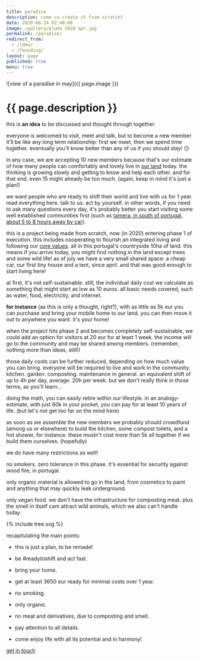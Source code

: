 ```yaml
---
title: paradise
description: come co-create it from scratch!
date: 2020-08-24 02:40:00
image: /gallery/pluma 2020 apr.jpg
permalink: /paradise/
redirect_from:
  - /idea/
  - /founding/
layout: page
published: true
menu: true
---
```


![view of a paradise in may]({{ page.image }})

# {{ page.description }}

this is **an idea** to be discussed and thought through together.

everyone is welcomed to visit, meet and talk, but to become a new member it'll be like any long term relationship: first we meet, then we spend time together. eventually you'll know better than any of us if you should stay! 😏

in any case, we are accepting 10 new members because that's our estimate of how many people can comfortably and lovely live in [our land](/map) today. the thinking is growing slowly and getting to know and help each other. and for that end, even 15 might already be too much. (again, keep in mind it's just a plan!)

we want people who are ready to shift their world and live with us for 1 year. read everything here. talk to us. act by yourself. in other words, if you need to ask many questions every day, it's probably better you start visiting some well established communities first (such as [tamera, in south of portugal, about 5 to 8 hours away by car](/tamera)).

this is a project being made from scratch, now (in 2020) entering phase 1 of execution. this includes cooperating to flourish an integrated living and following our [core values](/core). all in this portugal's countryside 10ha of land. this means if you arrive today, you might find nothing in the land except trees and some wild life! as of july we have a very small shared space: a cheap car, our first tiny house and a tent, since april. and that was good enough to start living here!

at first, it's not self-sustainable. still, the individual daily cost we calculate as something that might start as low as 10 euros. all basic needs covered, such as water, food, electricity, and internet.

**for instance** (as this is only a thought, right?), with as little as 5k eur you can purchase and bring your mobile home to our land. you can then move it out to anywhere you want. it's your home!

when the project hits phase 2 and becomes completely self-sustainable, we could add an option for visitors at 20 eur for at least 1 week. the income will go to the community and may be shared among members. (remember, nothing more than ideas, still!)

those daily costs can be further reduced, depending on how much value you can bring. everyone will be required to live and work in the community. kitchen. garden. composting. maintenance in general. an equivalent shift of up to 4h per day, average. 20h per week. but we don't really think in those terms, as you'll learn... 

doing the math, you can easily retire within our lifestyle. in an analogy-estimate, with just 60k in your pocket, you can pay for at least 10 years of life. (but let's not get too far on the mind here)

as soon as we assemble the new members we probably should crowdfund (among us or elsewhere) to build the kitchen, some compost toilets, and a hot shower, for instance. these mustn't cost more than 5k all together if we build them ourselves. (hopefully)

we do have many restrictions as well!

no smokers. zero tolerance in this phase. it's essential for security against wood fire, in portugal.

only organic material is allowed to go in the land, from cosmetics to paint and anything that may quickly leak underground.

only vegan food. we don't have the infrastructure for composting meat. plus the smell in itself cam attract wild animals, which we also can't handle today.

{% include tree.svg %}

recapitulating the main points:

- this is just a plan, to be remade!

- be #readytoshift and act fast.

- bring your home.

- get at least 3650 eur ready for minimal costs over 1 year.

- no smoking.

- only organic.

- no meat and derivatives, due to composting and smell.

- pay attention to all details.

- come enjoy life with all its potential and in harmony!

[get in touch](/contact)
